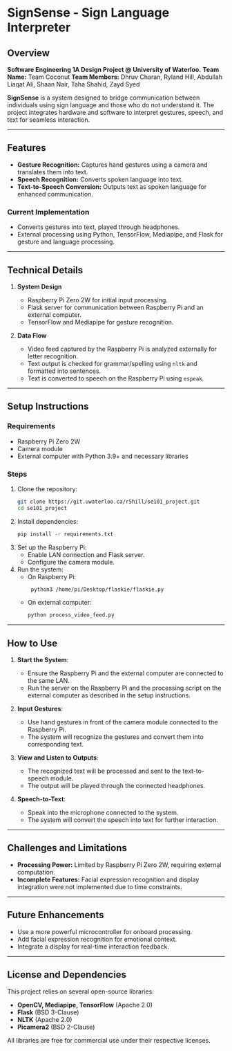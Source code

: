 # SignSense - Sign Language Interpreter

## Overview

**Software Engineering 1A Design Project @ University of Waterloo.**
**Team Name:** Team Coconut
**Team Members:** Dhruv Charan, Ryland Hill, Abdullah Liaqat Ali, Shaan Nair, Taha Shahid, Zayd Syed  

**SignSense** is a system designed to bridge communication between individuals using sign language and those who do not understand it. The project integrates hardware and software to interpret gestures, speech, and text for seamless interaction.

---

## Features

- **Gesture Recognition:** Captures hand gestures using a camera and translates them into text.  
- **Speech Recognition:** Converts spoken language into text.  
- **Text-to-Speech Conversion:** Outputs text as spoken language for enhanced communication.  

### Current Implementation
- Converts gestures into text, played through headphones.
- External processing using Python, TensorFlow, Mediapipe, and Flask for gesture and language processing.

---

## Technical Details

1. **System Design**
   - Raspberry Pi Zero 2W for initial input processing.
   - Flask server for communication between Raspberry Pi and an external computer.
   - TensorFlow and Mediapipe for gesture recognition.

2. **Data Flow**
   - Video feed captured by the Raspberry Pi is analyzed externally for letter recognition.
   - Text output is checked for grammar/spelling using `nltk` and formatted into sentences.
   - Text is converted to speech on the Raspberry Pi using `espeak`.

---

## Setup Instructions

### Requirements
- Raspberry Pi Zero 2W
- Camera module
- External computer with Python 3.9+ and necessary libraries

### Steps
1. Clone the repository:
   ```bash
   git clone https://git.uwaterloo.ca/r5hill/se101_project.git
   cd se101_project
   ```
2. Install dependencies:
   ```bash
   pip install -r requirements.txt
   ```
3. Set up the Raspberry Pi:
   - Enable LAN connection and Flask server.
   - Configure the camera module.
4. Run the system:
   - On Raspberry Pi:
     ```bash
      python3 /home/pi/Desktop/flaskie/flaskie.py
     ```
   - On external computer:
     ```bash
     python process_video_feed.py
     ```

---

## How to Use

1. **Start the System**:
   - Ensure the Raspberry Pi and the external computer are connected to the same LAN.
   - Run the server on the Raspberry Pi and the processing script on the external computer as described in the setup instructions.

2. **Input Gestures**:
   - Use hand gestures in front of the camera module connected to the Raspberry Pi.
   - The system will recognize the gestures and convert them into corresponding text.

3. **View and Listen to Outputs**:
   - The recognized text will be processed and sent to the text-to-speech module.
   - The output will be played through the connected headphones.

4. **Speech-to-Text**:
   - Speak into the microphone connected to the system.
   - The system will convert the speech into text for further interaction.

---

## Challenges and Limitations

- **Processing Power:** Limited by Raspberry Pi Zero 2W, requiring external computation.  
- **Incomplete Features:** Facial expression recognition and display integration were not implemented due to time constraints.  

---

## Future Enhancements

- Use a more powerful microcontroller for onboard processing.  
- Add facial expression recognition for emotional context.  
- Integrate a display for real-time interaction feedback.  

---

## License and Dependencies

This project relies on several open-source libraries:
- **OpenCV, Mediapipe, TensorFlow** (Apache 2.0)  
- **Flask** (BSD 3-Clause)  
- **NLTK** (Apache 2.0)  
- **Picamera2** (BSD 2-Clause)  

All libraries are free for commercial use under their respective licenses.
